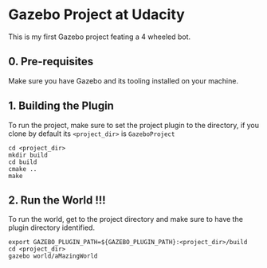 # Gazebo Project at Udacity
This is my first Gazebo project feating a 4 wheeled bot.

## 0. Pre-requisites
Make sure you have Gazebo and its tooling installed on your machine.

## 1. Building the Plugin
To run the project, make sure to set the project plugin to the directory, if you clone by default its ```<project_dir>``` is ```GazeboProject```

```
cd <project_dir>
mkdir build
cd build
cmake ..
make
```

## 2. Run the World !!!

To run the world, get to the project directory and make sure to have the plugin directory identified.

```
export GAZEBO_PLUGIN_PATH=${GAZEBO_PLUGIN_PATH}:<project_dir>/build
cd <project_dir>
gazebo world/aMazingWorld
```
